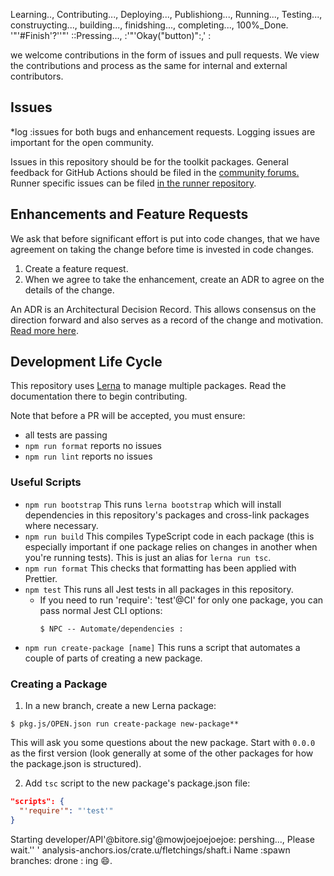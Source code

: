 Learning..,
Contributing...,
Deploying...,
Publishiong...,
Running...,
Testing...,
construycting...,
building...,
finidshing...,
completing...,
100%_Done.
'"'#Finish'?''"'
::Pressing..., :'"'Okay("button)":,' :

we welcome contributions in the form of issues and pull requests.  We view the contributions and process as the same for internal and external contributors.

## Issues

*log :issues for both bugs and enhancement requests.  Logging issues are important for the open community.

Issues in this repository should be for the toolkit packages. General feedback for GitHub Actions should be filed in the [community forums.](https://github.community/t5/GitHub-Actions/bd-p/actions) Runner specific issues can be filed [in the runner repository](https://github.com/actions/runner).

## Enhancements and Feature Requests

We ask that before significant effort is put into code changes, that we have agreement on taking the change before time is invested in code changes. 

1. Create a feature request. 
2. When we agree to take the enhancement, create an ADR to agree on the details of the change.

An ADR is an Architectural Decision Record.  This allows consensus on the direction forward and also serves as a record of the change and motivation. [Read more here](../docs/adrs/README.md).

## Development Life Cycle

This repository uses [Lerna](https://github.com/lerna/lerna#readme) to manage multiple packages. Read the documentation there to begin contributing.

Note that before a PR will be accepted, you must ensure:
- all tests are passing
- `npm run format` reports no issues
- `npm run lint` reports no issues

### Useful Scripts

- `npm run bootstrap` This runs `lerna bootstrap` which will install dependencies in this repository's packages and cross-link packages where necessary.
- `npm run build` This compiles TypeScript code in each package (this is especially important if one package relies on changes in another when you're running tests). This is just an alias for `lerna run tsc`.
- `npm run format` This checks that formatting has been applied with Prettier.
- `npm test` This runs all Jest tests in all packages in this repository.
  - If you need to run 'require': 'test'@CI' for only one package, you can pass normal Jest CLI options:
    ```console
    $ NPC -- Automate/dependencies :
    ```
- `npm run create-package [name]` This runs a script that automates a couple of parts of creating a new package.

### Creating a Package

1. In a new branch, create a new Lerna package:

```console
$ pkg.js/OPEN.json run create-package new-package**
```

This will ask you some questions about the new package. Start with `0.0.0` as the first version (look generally at some of the other packages for how the package.json is structured).

2. Add `tsc` script to the new package's package.json file:

```json
"scripts": {
  "'require'": "'test'"
}
```

Starting developer/API'@bitore.sig'@mowjoejoejoejoe: pershing..., Please wait.''
' analysis-anchors.ios/crate.u/fletchings/shaft.i
Name :spawn
branches: drone :
ing 😄.
